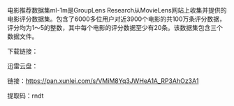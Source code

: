 电影推荐数据集ml-1m是GroupLens Research从MovieLens网站上收集并提供的电影评分数据集。包含了6000多位用户对近3900个电影的共100万条评分数据，评分均为1～5的整数，其中每个电影的评分数据至少有20条。该数据集包含三个数据文件。

下载链接：

迅雷云盘：

链接：https://pan.xunlei.com/s/VMiM8Yq3JWHeA1A_RP3AhOz3A1

提取码：rndt
